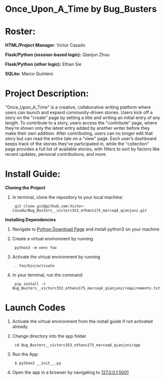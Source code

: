 # Once_Upon_A_Time by Bug_Busters
# Roster:
**HTML/Project Manager**: Victor Casado

**Flask/Python (session-based logic):** Qianjun Zhou

**Flask/Python (other logic):** Ethan Sie

**SQLite:** Marco Quintero

# Project Description:

"Once_Upon_A_Time" is a creative, collaborative writing platform where users can launch and expand community-driven stories. Users kick off a story on the "create" page by setting a title and writing an initial entry of any length. To contribute to a story, users access the "contribute" page, where they’re shown only the latest entry added by another writer before they make their own addition. After contributing, users can no longer edit that story but can read the entire tale on a "view" page. Each user’s dashboard keeps track of the stories they've participated in, while the "collection" page provides a full list of available stories, with filters to sort by factors like recent updates, personal contributions, and more.

# Install Guide:

**Cloning the Project**
1. In terminal, clone the repository to your local machine:

        git clone git@github.com:Victor-Casado/Bug_Busters__victorc353_ethans175_marcoq4_qianjunz.git


**Installing Dependencies**
1. Navigate to [Python Download Page](https://www.python.org/downloads/) and install python3 on your machine
2. Create a virtual environment by running
 
        python3 -m venv foo

3. Activate the virtual environment by running

        . foo/bin/activate


3. In your terminal, run the command

        pip install -r Bug_Busters__victorc353_ethans175_marcoq4_qianjunz/requirements.txt


# Launch Codes
1. Activate the virtual environment from the install guide if not activated already
2. Change directory into the app folder

        cd Bug_Busters__victorc353_ethans175_marcoq4_qianjunz/app


3. Run the App:

        $ python3 __init__.py

4. Open the app in a browser by navigating to <a href="http://127.0.0.1:5001">127.0.0.1:5001</a>
